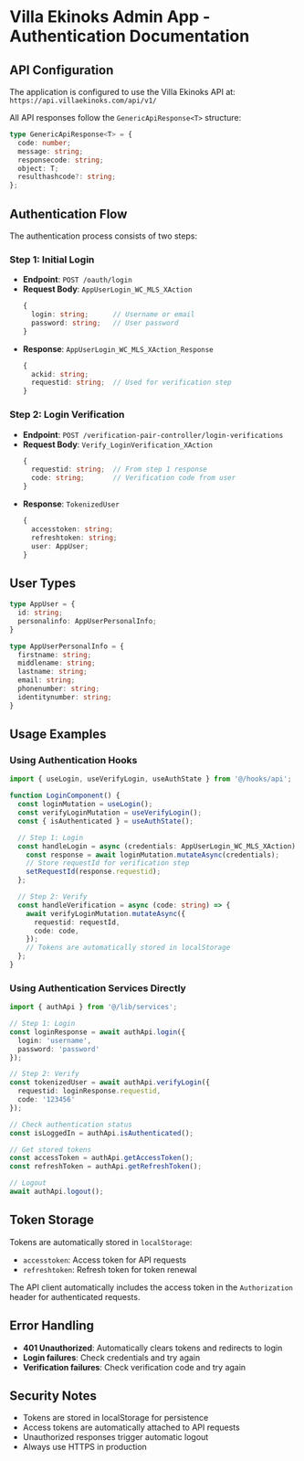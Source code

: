 # Villa Ekinoks Admin App - Authentication Documentation

## API Configuration

The application is configured to use the Villa Ekinoks API at: `https://api.villaekinoks.com/api/v1/`

All API responses follow the `GenericApiResponse<T>` structure:

```typescript
type GenericApiResponse<T> = {
  code: number;
  message: string;
  responsecode: string;
  object: T;
  resulthashcode?: string;
};
```

## Authentication Flow

The authentication process consists of two steps:

### Step 1: Initial Login
- **Endpoint**: `POST /oauth/login`
- **Request Body**: `AppUserLogin_WC_MLS_XAction`
  ```typescript
  {
    login: string;      // Username or email
    password: string;   // User password
  }
  ```
- **Response**: `AppUserLogin_WC_MLS_XAction_Response`
  ```typescript
  {
    ackid: string;
    requestid: string;  // Used for verification step
  }
  ```

### Step 2: Login Verification
- **Endpoint**: `POST /verification-pair-controller/login-verifications`
- **Request Body**: `Verify_LoginVerification_XAction`
  ```typescript
  {
    requestid: string;  // From step 1 response
    code: string;       // Verification code from user
  }
  ```
- **Response**: `TokenizedUser`
  ```typescript
  {
    accesstoken: string;
    refreshtoken: string;
    user: AppUser;
  }
  ```

## User Types

```typescript
type AppUser = {
  id: string;
  personalinfo: AppUserPersonalInfo;
}

type AppUserPersonalInfo = {
  firstname: string;
  middlename: string;
  lastname: string;
  email: string;
  phonenumber: string;
  identitynumber: string;
}
```

## Usage Examples

### Using Authentication Hooks

```typescript
import { useLogin, useVerifyLogin, useAuthState } from '@/hooks/api';

function LoginComponent() {
  const loginMutation = useLogin();
  const verifyLoginMutation = useVerifyLogin();
  const { isAuthenticated } = useAuthState();

  // Step 1: Login
  const handleLogin = async (credentials: AppUserLogin_WC_MLS_XAction) => {
    const response = await loginMutation.mutateAsync(credentials);
    // Store requestId for verification step
    setRequestId(response.requestid);
  };

  // Step 2: Verify
  const handleVerification = async (code: string) => {
    await verifyLoginMutation.mutateAsync({
      requestid: requestId,
      code: code,
    });
    // Tokens are automatically stored in localStorage
  };
}
```

### Using Authentication Services Directly

```typescript
import { authApi } from '@/lib/services';

// Step 1: Login
const loginResponse = await authApi.login({
  login: 'username',
  password: 'password'
});

// Step 2: Verify
const tokenizedUser = await authApi.verifyLogin({
  requestid: loginResponse.requestid,
  code: '123456'
});

// Check authentication status
const isLoggedIn = authApi.isAuthenticated();

// Get stored tokens
const accessToken = authApi.getAccessToken();
const refreshToken = authApi.getRefreshToken();

// Logout
await authApi.logout();
```

## Token Storage

Tokens are automatically stored in `localStorage`:
- `accesstoken`: Access token for API requests
- `refreshtoken`: Refresh token for token renewal

The API client automatically includes the access token in the `Authorization` header for authenticated requests.

## Error Handling

- **401 Unauthorized**: Automatically clears tokens and redirects to login
- **Login failures**: Check credentials and try again
- **Verification failures**: Check verification code and try again

## Security Notes

- Tokens are stored in localStorage for persistence
- Access tokens are automatically attached to API requests
- Unauthorized responses trigger automatic logout
- Always use HTTPS in production